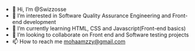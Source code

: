 - 👋 Hi, I’m @Swizzosse
- 👀 I’m interested in Software Quality Assurance Engineering and Front-end development
- 🌱 I’m currently learning HTML, CSS and Javascript(Front-end basics)
- 💞️ I’m looking to collaborate on Front end and Software testing projects
- 📫 How to reach me mohaamzzy@gmail.com

<!---
Swizzosse/Swizzosse is a ✨ special ✨ repository because its `README.md` (this file) appears on your GitHub profile.
You can click the Preview link to take a look at your changes.
--->
